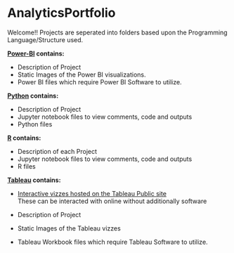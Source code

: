 # AnalyticsPortfolio
Welcome!! 
Projects are seperated into folders based upon the Programming Language/Structure used.

**[Power-BI](PowerBI) contains:**
  - Description of Project
  - Static Images of the Power BI visualizations.
  - Power BI files which require Power BI Software to utilize.

  
**[Python](Python/README.md) contains:**
- Description of Project
- Jupyter notebook files to view comments, code and outputs
- Python files

  
**[R](R/README.md) contains:**
  - Description of each Project
  - Jupyter notebook files to view comments, code and outputs
  - R files


**[Tableau](Tableau/README.md) contains:** 
  - [Interactive vizzes hosted on the Tableau Public site](https://public.tableau.com/app/profile/paul.garceau/vizzes)  
  These can be interacted with online without additionally software

  - Description of Project
  - Static Images of the Tableau vizzes
  - Tableau Workbook files which require Tableau Software to utilize.


